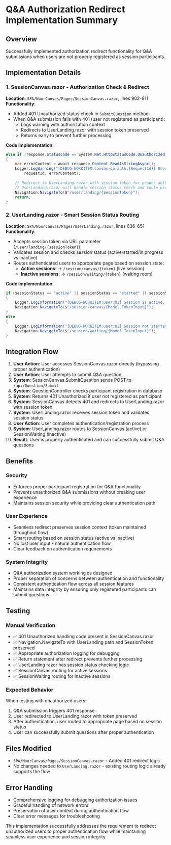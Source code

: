 # Q&A Authorization Redirect Implementation Summary

## Overview
Successfully implemented authorization redirect functionality for Q&A submissions when users are not properly registered as session participants.

## Implementation Details

### 1. SessionCanvas.razor - Authorization Check & Redirect
**Location**: `SPA/NoorCanvas/Pages/SessionCanvas.razor`, lines 902-911
**Functionality**:
- Added 401 Unauthorized status check in `SubmitQuestion` method
- When Q&A submission fails with 401 (user not registered as participant):
  - Logs warning with authorization context
  - Redirects to UserLanding.razor with session token preserved
  - Returns early to prevent further processing

**Code Implementation**:
```csharp
else if (response.StatusCode == System.Net.HttpStatusCode.Unauthorized)
{
    var errorContent = await response.Content.ReadAsStringAsync();
    Logger.LogWarning("[DEBUG-WORKITEM:canvas-qa:auth:{RequestId}] User not registered for session (401 Unauthorized): {Error} - Redirecting to UserLanding for authentication", 
        requestId, errorContent);
    
    // Redirect to UserLanding.razor with session token for proper authentication
    // UserLanding.razor will handle session status check and route user to appropriate page after authentication
    Navigation.NavigateTo($"/user/landing/{SessionToken}");
    return;
}
```

### 2. UserLanding.razor - Smart Session Status Routing
**Location**: `SPA/NoorCanvas/Pages/UserLanding.razor`, lines 636-651
**Functionality**:
- Accepts session token via URL parameter (`/user/landing/{sessionToken}`)
- Validates session and checks session status (active/started/in progress vs inactive)
- Routes authenticated users to appropriate page based on session state:
  - **Active sessions**: → `/session/canvas/{token}` (live session)
  - **Inactive sessions**: → `/session/waiting/{token}` (waiting room)

**Code Implementation**:
```csharp
if (sessionStatus == "active" || sessionStatus == "started" || sessionStatus == "in progress")
{
    Logger.LogInformation("[DEBUG-WORKITEM:user:UI] Session is active, routing to SessionCanvas");
    Navigation.NavigateTo($"/session/canvas/{Model.TokenInput}");
}
else
{
    Logger.LogInformation("[DEBUG-WORKITEM:user:UI] Session not started, routing to SessionWaiting");
    Navigation.NavigateTo($"/session/waiting/{Model.TokenInput}");
}
```

## Integration Flow

1. **User Action**: User accesses SessionCanvas.razor directly (bypassing proper authentication)
2. **User Action**: User attempts to submit Q&A question
3. **System**: SessionCanvas.SubmitQuestion sends POST to `/api/Question/Submit`
4. **System**: QuestionController checks participant registration in database
5. **System**: Returns 401 Unauthorized if user not registered as participant
6. **System**: SessionCanvas detects 401 and redirects to UserLanding.razor with session token
7. **System**: UserLanding.razor receives session token and validates session status
8. **User Action**: User completes authentication/registration process
9. **System**: UserLanding.razor routes to SessionCanvas (active) or SessionWaiting (inactive)
10. **Result**: User is properly authenticated and can successfully submit Q&A questions

## Benefits

### Security
- Enforces proper participant registration for Q&A functionality
- Prevents unauthorized Q&A submissions without breaking user experience
- Maintains session security while providing clear authentication path

### User Experience
- Seamless redirect preserves session context (token maintained throughout flow)
- Smart routing based on session status (active vs inactive)
- No lost user input - natural authentication flow
- Clear feedback on authentication requirements

### System Integrity
- Q&A authorization system working as designed
- Proper separation of concerns between authentication and functionality
- Consistent authentication flow across all session features
- Maintains data integrity by ensuring only registered participants can submit questions

## Testing

### Manual Verification
- ✅ 401 Unauthorized handling code present in SessionCanvas.razor
- ✅ Navigation.NavigateTo with UserLanding path and SessionToken preserved
- ✅ Appropriate authorization logging for debugging
- ✅ Return statement after redirect prevents further processing
- ✅ UserLanding.razor has session status checking logic
- ✅ SessionCanvas routing for active sessions
- ✅ SessionWaiting routing for inactive sessions

### Expected Behavior
When testing with unauthorized users:
1. Q&A submission triggers 401 response
2. User redirected to UserLanding.razor with token preserved
3. After authentication, user routed to appropriate page based on session status
4. User can successfully submit questions after proper authentication

## Files Modified
- `SPA/NoorCanvas/Pages/SessionCanvas.razor` - Added 401 redirect logic
- No changes needed to `UserLanding.razor` - existing routing logic already supports the flow

## Error Handling
- Comprehensive logging for debugging authorization issues
- Graceful handling of network errors
- Preservation of user context during authentication flow
- Clear error messages for troubleshooting

This implementation successfully addresses the requirement to redirect unauthorized users to proper authentication flow while maintaining seamless user experience and session integrity.